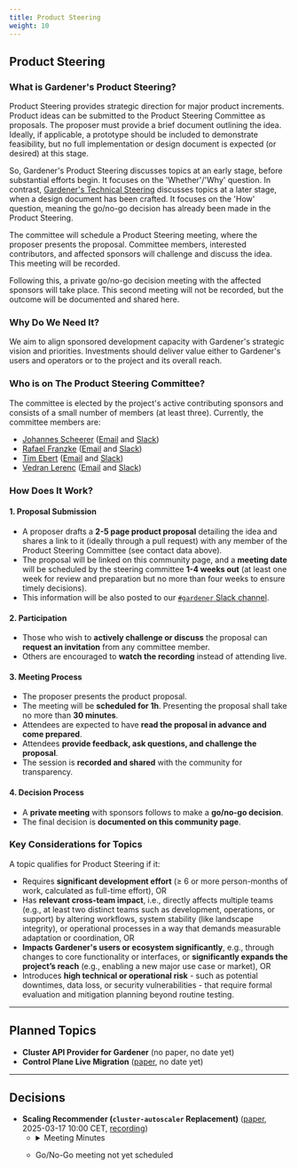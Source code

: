```yaml
---
title: Product Steering
weight: 10
---
```


## Product Steering

### What is Gardener's Product Steering?
Product Steering provides strategic direction for major product increments. Product ideas can be submitted to the Product Steering Committee as proposals. The proposer must provide a brief document outlining the idea. Ideally, if applicable, a prototype should be included to demonstrate feasibility, but no full implementation or design document is expected (or desired) at this stage.

So, Gardener's Product Steering discusses topics at an early stage, before substantial efforts begin. It focuses on the 'Whether'/'Why' question. In contrast, [Gardener's Technical Steering](https://gardener.cloud/community/technical-steering) discusses topics at a later stage, when a design document has been crafted. It focuses on the 'How' question, meaning the go/no-go decision has already been made in the Product Steering.

The committee will schedule a Product Steering meeting, where the proposer presents the proposal. Committee members, interested contributors, and affected sponsors will challenge and discuss the idea. This meeting will be recorded.

Following this, a private go/no-go decision meeting with the affected sponsors will take place. This second meeting will not be recorded, but the outcome will be documented and shared here.

### Why Do We Need It?
We aim to align sponsored development capacity with Gardener's strategic vision and priorities. Investments should deliver value either to Gardener's users and operators or to the project and its overall reach.

### Who is on The Product Steering Committee?
The committee is elected by the project's active contributing sponsors and consists of a small number of members (at least three). Currently, the committee members are:
- [Johannes Scheerer](https://github.com/scheererj) ([Email](mailto:johannes.scheerer@sap.com) and [Slack](https://gardener-cloud.slack.com/archives/D08EXK51QJJ))
- [Rafael Franzke](https://github.com/rfranzke) ([Email](mailto:rafael.franzke@sap.com) and [Slack](https://gardener-cloud.slack.com/archives/DAQ7R4D6D))
- [Tim Ebert](https://github.com/timebertt) ([Email](mailto:timebertt@gmail.com) and [Slack](https://gardener-cloud.slack.com/archives/D0478U21E4U))
- [Vedran Lerenc](https://github.com/vlerenc) ([Email](mailto:vedran.lerenc@sap.com) and [Slack](https://gardener-cloud.slack.com/archives/DAQH1NTUL))

### How Does It Work?
#### 1. Proposal Submission
- A proposer drafts a **2-5 page product proposal** detailing the idea and shares a link to it (ideally through a pull request) with any member of the Product Steering Committee (see contact data above).
- The proposal will be linked on this community page, and a **meeting date** will be scheduled by the steering committee **1-4 weeks out** (at least one week for review and preparation but no more than four weeks to ensure timely decisions).
- This information will be also posted to our [`#gardener` Slack channel](https://gardener-cloud.slack.com/archives/C045DSWJZB9).

#### 2. Participation
- Those who wish to **actively challenge or discuss** the proposal can **request an invitation** from any committee member.
- Others are encouraged to **watch the recording** instead of attending live.

#### 3. Meeting Process
- The proposer presents the product proposal.
- The meeting will be **scheduled for 1h**. Presenting the proposal shall take no more than **30 minutes**.
- Attendees are expected to have **read the proposal in advance and come prepared**.
- Attendees **provide feedback, ask questions, and challenge the proposal**.
- The session is **recorded and shared** with the community for transparency.

#### 4. Decision Process
- A **private meeting** with sponsors follows to make a **go/no-go decision**.
- The final decision is **documented on this community page**.

### Key Considerations for Topics
A topic qualifies for Product Steering if it:
- Requires **significant development effort** (≥ 6 or more person-months of work, calculated as full-time effort), OR
- Has **relevant cross-team impact**, i.e., directly affects multiple teams (e.g., at least two distinct teams such as development, operations, or support) by altering workflows, system stability (like landscape integrity), or operational processes in a way that demands measurable adaptation or coordination, OR
- **Impacts Gardener's users or ecosystem significantly**, e.g., through changes to core functionality or interfaces, or **significantly expands the project’s reach** (e.g., enabling a new major use case or market), OR
- Introduces **high technical or operational risk** - such as potential downtimes, data loss, or security vulnerabilities - that require formal evaluation and mitigation planning beyond routine testing.

<hr/>

## Planned Topics

- **Cluster API Provider for Gardener** (no paper, no date yet)
- **Control Plane Live Migration** ([paper](https://github.com/gardener/gardener/issues/10686), no date yet)

<hr/>

## Decisions

- **Scaling Recommender (`cluster-autoscaler` Replacement)** ([paper](https://github.com/gardener/scaling-recommender/blob/main/docs/motivation.md), 2025-03-17 10:00 CET, [recording](https://youtu.be/u4-fWwKITuM))
  - <details closed><summary>Meeting Minutes</summary>
    
    - Madhav (and Tarun on CA inefficiencies) presented the recommender proposal.
    - Questions were raised about what issues could realistically be changed upstream (if the committers would approve) and what cannot be changed (fundamental issues).
    - One fundamental issue is that CA looks only at one node group at a time and therefore only considers filtering, never scoring (there is nothing to score since only nodes in one node group are analyzed). Consequently, all follow-up issues cannot be addressed either, like zone imbalance or sub-optimal recommendations.
    - The concern was raised that while the recommender is being developed, the community will progress and implement, e.g., resource reservations. However, feedback is not all positive/this proposal is critised to not solve the complex requirements for modern GPU workloads and pod-(gang-)scheduling. Also, because the suggested recommender will directly leverage the kube-scheduler, there will be reduced (sometimes no) need to duplicate this kind of logic in the recommender – for this feature or new upcoming features.
    - The concern was raised that virtualizing the API server and ETCD may require significant effort and whether we can contribute upstream changes to the kube-scheduler so that it returns recommendations instead. However, it seems unlikely to achieve that because it would complicate the kube-scheduler further (mixing in recommendations), make available the machine options to pick from (today, it only knows of/looks at existing nodes), and break the one-pod-at-a-time scheduling principle it follows today (CA and the recommender need to look at all pending pods to make a sensible recommendation). Furthermore, virtualizing the API server and ETCD is probably not much work (as seen in the PoC) because we need to implement “only” the kube-scheduler required API surface and hold the data in memory. CA went another way, but in the end, the data is held also there in memory.
    - The proposal was made to present the scaling recommender in SIG Auto-Scaling to get feedback on whether the proposal makes sense, independent of whether anyone but us wants to implement it.

    </details>
  - Go/No-Go meeting not yet scheduled
